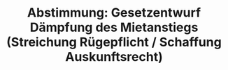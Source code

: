---
abstimmung:
  abstimmung: 4
  bundestagssitzung: 221
  datum: 9. März 2017
  legislaturperiode: 18
categories:
- Recht
- Verbraucherschutz
data:
- title: Abstimmungsergebnis 20170309_4-data.pdf
  url: /res/abstimmungsliste/20170309_4-data.pdf
- title: Abstimmungsergebnis 20170309_4_xls-data.csv
  url: /res/abstimmungsliste/csv/20170309_4_xls-data.csv
documents:
- local: /res/abstimmungsdaten/018-221-04/1808857.pdf
  title: Drucksache 18/08857.pdf
  url: http://dip21.bundestag.de/dip21/btd/18/088/1808857.pdf
- local: /res/abstimmungsdaten/018-221-04/1811440.pdf
  title: Drucksache 18/11440.pdf
  url: http://dip21.bundestag.de/dip21/btd/18/114/1811440.pdf
ergebnis:
  cdu/csu:
    enthaltung: 0
    gesamt: 309
    ja: 0
    nein: 290
    nichtabgegeben: 19
    ungueltig: 0
  die.linke:
    enthaltung: 0
    gesamt: 64
    ja: 54
    nein: 0
    nichtabgegeben: 10
    ungueltig: 0
  file: 20170309_4_xls-data.csv
  fraktionslos:
    enthaltung: 0
    gesamt: 1
    ja: 0
    nein: 1
    nichtabgegeben: 0
    ungueltig: 0
  gruenen:
    enthaltung: 0
    gesamt: 63
    ja: 56
    nein: 0
    nichtabgegeben: 7
    ungueltig: 0
  spd:
    enthaltung: 0
    gesamt: 193
    ja: 0
    nein: 170
    nichtabgegeben: 23
    ungueltig: 0
layout: abstimmung
links:
- title: https://www.bundestag.de/parlament/plenum/abstimmung/abstimmung?id=457
  url: https://www.bundestag.de/parlament/plenum/abstimmung/abstimmung?id=457
preview: 'Deutscher Bundestag


  221. Sitzung des Deutschen Bundestages

  am Donnerstag, 9. März 2017


  Endgültiges Ergebnis der Namentlichen Abstimmung Nr. 4


  Gesetzentwurf der Abgeordneten Renate Künast, Christian Kühn (Tübingen), Luise

  Amtsberg, weiterer Abgeordneter und der Fraktion BÜNDNIS 90/DIE GRÜNEN

  Entwurf eines Gesetzes zur Dämpfung des Mietanstiegs auf angespannten

  Wohnungsmärkten durch die Streichung der Rügepflicht und die Schaffung eines

  Auskunftsrechts

  - Drucksachen 18/8857 und 18/11440 -


  Abgegebene Stimmen insgesamt:


  571


  Nicht abgegebene Stimmen:

  Ja-Stimmen:


  59

  110


  Nein-Stimmen:


  461


  Enthaltungen:


  0


  Ungültige:


  0


  Berlin, den 09.03.2017


  Beginn: 13:35

  Ende: 13:37

  '
tags:
- Miete
- Wohnen
- Mietpreisbremse
title: 'Abstimmung: Gesetzentwurf Dämpfung des Mietanstiegs (Streichung Rügepflicht
  / Schaffung Auskunftsrecht)'
---